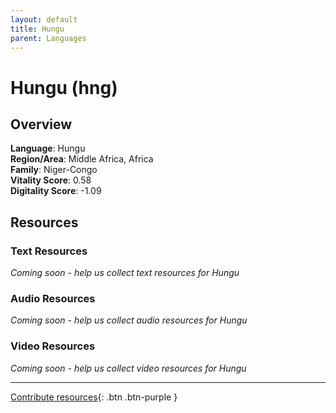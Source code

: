 ```yaml
---
layout: default
title: Hungu
parent: Languages
---
```


# Hungu (hng)

## Overview

**Language**: Hungu  
**Region/Area**: Middle Africa, Africa  
**Family**: Niger-Congo  
**Vitality Score**: 0.58  
**Digitality Score**: -1.09  

## Resources

### Text Resources
*Coming soon - help us collect text resources for Hungu*

### Audio Resources
*Coming soon - help us collect audio resources for Hungu*

### Video Resources
*Coming soon - help us collect video resources for Hungu*

---

[Contribute resources](https://fairtrain.github.io/){: .btn .btn-purple }
